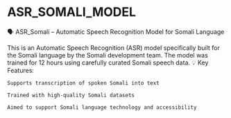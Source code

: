 # ASR_SOMALI_MODEL
🗣️ ASR_Somali – Automatic Speech Recognition Model for Somali Language

This is an Automatic Speech Recognition (ASR) model specifically built for the Somali language by the Somali development team. The model was trained for 12 hours using carefully curated Somali speech data.
💡 Key Features:

    Supports transcription of spoken Somali into text

    Trained with high-quality Somali datasets

    Aimed to support Somali language technology and accessibility
